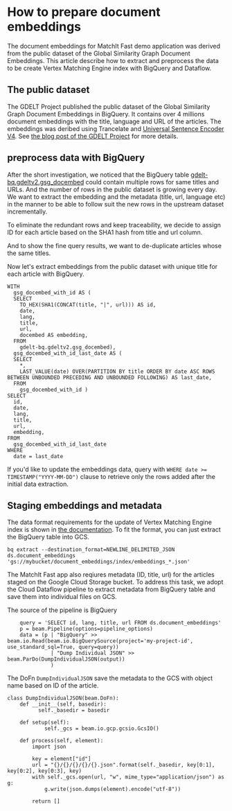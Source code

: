 # How to prepare document embeddings

The document embeddings for MatchIt Fast demo application was derived from the public dataset of the Global Similarity Graph Document Embeddings.
This article describe how to extract and preprocess the data to be create Vertex Matching Engine index with BigQuery and Dataflow.

## The public dataset

The GDELT Project published the public dataset of the Global Similarity Graph Document Embeddings in BigQuery.
It contains over 4 millions document embeddings with the title, language and URL of the articles.
The embeddings was deribed using Trancelate and [Universal Sentence Encoder V4](https://tfhub.dev/google/universal-sentence-encoder/4).
See [the blog post of the GDELT Project](https://blog.gdeltproject.org/announcing-the-global-similarity-graph-document-embeddings-using-the-universal-sentence-encoder/) for more details.

## preprocess data with BigQuery

After the short investigation, we noticed that the BigQuery table [gdelt-bq.gdeltv2.gsg_docembed](https://console.cloud.google.com/bigquery?project=gdelt-bq&ws=&p=gdelt-bq&d=gdeltv2&t=gsg_docembed&page=table) could contain multiple rows for same titles and URLs.
And the number of rows in the public dataset is growing every day. We want to extract the embedding and the metadata (title, url, language etc) in the manner to be able to follow suit the new rows in the upstream dataset incrementally.

To eliminate the redundant rows and keep traceability, we decide to assign ID for each article based on the SHA1 hash from title and url column.

And to show the fine query results, we want to de-duplicate articles whose the same titles.

Now let's extract embeddings from the public dataset with unique title for each article with BigQuery.

```
WITH
  gsg_docembed_with_id AS (
  SELECT
    TO_HEX(SHA1(CONCAT(title, "|", url))) AS id,
    date,
    lang,
    title,
    url,
    docembed AS embedding,
  FROM
    gdelt-bq.gdeltv2.gsg_docembed),
  gsg_docembed_with_id_last_date AS (
  SELECT
    *,
    LAST_VALUE(date) OVER(PARTITION BY title ORDER BY date ASC ROWS BETWEEN UNBOUNDED PRECEDING AND UNBOUNDED FOLLOWING) AS last_date,
  FROM
    gsg_docembed_with_id )
SELECT
  id,
  date,
  lang,
  title,
  url,
  embedding,
FROM
  gsg_docembed_with_id_last_date
WHERE
  date = last_date
```

If you'd like to update the embeddings data, query with `WHERE date >= TIMESTAMP("YYYY-MM-DD")` clause to retrieve only the rows added after the initial data extraction.

## Staging embeddings and metadata

The data format requirements for the update of Vertex Matching Engine index is shown in [the documentation](https://cloud.google.com/vertex-ai/docs/matching-engine/using-matching-engine#data-file-formats).
To fit the format, you can just extract the BigQuery table into GCS.

```
bq extract --destination_format=NEWLINE_DELIMITED_JSON ds.document_embeddings 'gs://mybucket/document_embeddings/index/embeddings_*.json'
```

The MatchIt Fast app also reqiures metadata (ID, title, url) for the articles staged on the Google Cloud Storage bucket.
To address this task, we adopt the Cloud Dataflow pipeline to extract metadata from BigQuery table and save them into individual files on GCS.

The source of the pipeline is BigQuery

```
    query = 'SELECT id, lang, title, url FROM ds.document_embeddings'
    p = beam.Pipeline(options=pipeline_options)
    data = (p | "BigQuery" >> beam.io.Read(beam.io.BigQuerySource(project='my-project-id', use_standard_sql=True, query=query))
              | "Dump Individual JSON" >> beam.ParDo(DumpIndividualJSON(output))
              )
```

The DoFn `DumpIndividualJSON` save the metadata to the GCS with object name based on ID of the article.

```
class DumpIndividualJSON(beam.DoFn):
    def __init__(self, basedir):
          self._basedir = basedir

    def setup(self):
            self._gcs = beam.io.gcp.gcsio.GcsIO()

    def process(self, element):
        import json

        key = element["id"]
        url = "{}/{}/{}/{}/{}.json".format(self._basedir, key[0:1], key[0:2], key[0:3], key)
        with self._gcs.open(url, "w", mime_type="application/json") as g:
            g.write(json.dumps(element).encode("utf-8"))

        return []
```

